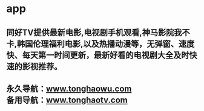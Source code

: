 # app
同好TV提供最新电影,电视剧手机观看,神马影院我不卡,韩国伦理福利电影,以及热播动漫等，无弹窗、速度快、每天第一时间更新，最新好看的电视剧大全及时快速的影视推荐。 
------------------------------------   
永久导航：www.tonghaowu.com      
备用导航：www.tonghaotv.com      
------------------------------------
